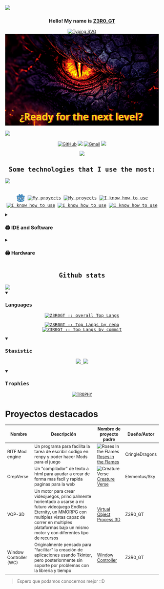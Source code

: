 <img src="https://user-images.githubusercontent.com/73097560/115834477-dbab4500-a447-11eb-908a-139a6edaec5c.gif">
<h3 align="center">
    Hello! My name is <a href="http://conceptualizer.sytes.net/">Z3R0_GT</a>
    
</h3>
<p align="center">
    <a href="https://git.io/typing-svg">
        <img src="https://readme-typing-svg.demolab.com?font=Share+Tech+Mono&size=25&duration=3500&pause=1000&color=5311F7&background=FFFFFF00&center=true&vCenter=true&width=600&height=100&lines=Fast+coding%3F;Effective+solutions%3F;Good+gaming%3F;All+at+once%3F;Here+I+am!" alt="Typing SVG" />
    </a>
    <img src="img/background.png" width="1000" height="300" alt="Image description">
</p>
<img src="https://user-images.githubusercontent.com/73097560/115834477-dbab4500-a447-11eb-908a-139a6edaec5c.gif">

<p align="center">
    <a href="https://github.com/Z3R0GT"><img src="https://img.shields.io/badge/GitHub-100000?style=for-the-badge&logo=github&logoColor=white" alt="GitHub"/></a>
    <a href="http://conceptualizer.sytes.net/"><img src="https://img.shields.io/badge/website-000000?style=for-the-badge&logo=About.me&logoColor=white"></a>
    <a href="mailto:contac.es.z3r0.gt@gmail.com"><img img src="https://img.shields.io/badge/Gmail-D14836?style=for-the-badge&logo=gmail&logoColor=white" alt="Gmail"/></a>
    <a href="https://www.youtube.com/@Z3R0_GT"><img src="https://img.shields.io/badge/YouTube-FF0000?style=for-the-badge&logo=youtube&logoColor=white"></a>
</p>
<p align="center">
    <a href="https://github.com/Z3R0GT"><img src="https://img.shields.io/github/followers/Z3R0GT.svg?style=social&label=Follow&maxAge=2592000"></a>
</p>

<div>
    <samp>
        <h2 align="center">Some technologies that I use the most:</h2>
        <img src="https://user-images.githubusercontent.com/73097560/115834477-dbab4500-a447-11eb-908a-139a6edaec5c.gif">
        <p align="center">
            <br/>
            <a href="[mailto:azzar.mr.zs@gmail.com](https://github.com/Z3R0GT?tab=repositories&q=&type=&language=gdscript&sort=)" target="blank"><img align="center"
                    src="./icons/godot.svg"
                    alt="My proyects" height="30"/></a>
            <a href="https://github.com/Z3R0GT?tab=repositories&q=&type=&language=python&sort=" target="blank"><img align="center"
                    src="https://img.shields.io/badge/Python-3776AB?style=for-the-badge&logo=python&logoColor=white"
                    alt="My proyects" height="30"/></a>
            <a href="https://github.com/Z3R0GT?tab=repositories&q=&type=&language=html&sort=" target="blank"><img align="center"
                    src="https://img.shields.io/badge/HTML-239120?style=for-the-badge&logo=html5&logoColor=white"
                    alt="My proyects" height="30"/></a>
            <a href="."><img align="center" 
                    src="https://img.shields.io/badge/HTML5-E34F26?style=for-the-badge&logo=html5&logoColor=white" 
                    alt="I know how to use" height="30"/></a>
            <a href="."><img align="center" 
                    src="https://img.shields.io/badge/C%2B%2B-00599C?style=for-the-badge&logo=c%2B%2B&logoColor=white" 
                    alt="I know how to use" height="30"/></a>
            <a href="."><img align="center" 
                    src="https://img.shields.io/badge/Java-ED8B00?style=for-the-badge&logo=openjdk&logoColor=white" 
                    alt="I know how to use" height="30"/></a>
            <a href="."><img align="center" 
                    src="https://img.shields.io/badge/PHP-777BB4?style=for-the-badge&logo=php&logoColor=white" 
                    alt="I know how to use" height="30"/></a>
        </p>
    </samp>
</div>

<details>
    <summary><h3>🖨 IDE and Software </h3></summary>
    <div>
        <samp>
            <h2 align="center"> <3 </h2>
            <p align="center">
                <a href="."><img align="center" 
                    src="https://img.shields.io/badge/IntelliJ_IDEA-000000.svg?style=for-the-badge&logo=intellij-idea&logoColor=white" 
                    alt="love <3" height="30"/></a>
                <a href="."><img align="center" 
                    src="https://img.shields.io/badge/Visual_Studio_Code-0078D4?style=for-the-badge&logo=visual%20studio%20code&logoColor=white" 
                    alt="love <3" height="30"/></a>
                <a href="."><img align="center" 
                    src="https://img.shields.io/badge/Visual_Studio-5C2D91?style=for-the-badge&logo=visual%20studio&logoColor=white" 
                    alt="love <3" height="30"/></a>
            </p>
        </samp>
    </div>
</details>

<details>
    <summary><h3>🖨 Hardware </h3></summary>
    <div>
        <samp>
            <h2 align="center">My laptop:</h2>
            <p align="center">
                <a href="."><img align="center" 
                    src="https://img.shields.io/badge/NVIDIA-GTX1650-76B900?style=for-the-badge&logo=nvidia&logoColor=white" 
                    alt="I know how to use" height="30"/></a>
            </p>
        </samp>
    </div>
</details>

<div>
    <samp>
        <h2 align="center"> Github stats </h2>
        <img src="https://user-images.githubusercontent.com/73097560/115834477-dbab4500-a447-11eb-908a-139a6edaec5c.gif">
        <details open>
        <summary><h3>Languages</h3></summary>
        <p align="center">
            <a href="https://github.com/Z3R0GT/">
                <img src="https://github-readme-stats.vercel.app/api/top-langs/?username=Z3R0GT&langs_count=6&theme=gruvbox&layout=compact&hide_border=true"
                alt="Z3R0GT :: overall Top Langs " />
            </a>
        </p>
        <p align="center">
            <a href="https://github.com/Z3R0GT/">
                <img width="45%" src="https://github-profile-summary-cards.vercel.app/api/cards/repos-per-language?username=Z3R0GT&theme=gruvbox&layout=compact&hide_border=true"
                    alt="Z3R0GT :: Top Langs by repo" />
                <img width="45%" src="https://github-profile-summary-cards.vercel.app/api/cards/most-commit-language?username=Z3R0GT&theme=gruvbox&layout=compact&hide_border=true"
                alt="Z3R0GT :: Top Langs by commit" />
            </a>
        </p>
        </details>
        <details open>
            <summary><h3>Stasistic</h3></summary>
            <p align="center">
                <a href="https://github.com/Z3R0GT/">
                    <img width="49.5%" src="https://github-readme-stats.vercel.app/api?username=Z3R0GT&show_icons=true&theme=gruvbox&hide_border=true" />
                    <img width="49.5%" src="https://github-readme-streak-stats.herokuapp.com/?user=Z3R0GT&theme=gruvbox&hide_border=true" />
                </a>
            </p>
        <details open>
            <summary><h3>Trophies</h3></summary>
            <div align=center>
            <a href="https://github.com/ryo-ma/github-profile-trophy" title="Go to Source">
                <img align="center" width=84% src="https://github-profile-trophy.vercel.app/?username=Z3R0GT&theme=radical&row=1&column=7&margin-h=15&margin-w=5&no-bg=true" alt="TROPHY" />
                </a>
            </div>
    </samp>
</div>    

# Proyectos destacados
|Nombre | Descripción | Nombre de proyecto padre |Dueño/Autor |
|-|-|-|-|
|RITF Mod engine | Un programa para facilita la tarea de escribir codigo en renpy y poder hacer Mods para el juego | ![Roses In the Flames](https://rosesintheflames.com/_app/immutable/assets/favicon.DmMNJCw7.png "Roses in the flames")[Roses in the Flames]([Click](https://rosesintheflames.com/about)) | CringleDragons | 
| CrepVerse | Un "compilador" de texto a html para ayudar a crear de forma mas facil y rapida paginas para la web | ![Creature Verse](https://www.creatureverse.net/data/img/ui/icon.png "creatureverse" )[Creature Verse](https://www.creatureverse.net/) | Elementus/Sky |
| VOP-3D | Un motor para crear videojuegos, principalmente horientado a usarse a mi futuro videojuego Endless Eternity, un MMORPG con multiples vistas capaz de correr en multiples plataformas bajo un mismo motor y con diferentes tipo de recursos | [Virtual Object Process 3D](https://github.com/Z3R0GT/VOP-3D) | Z3R0_GT|
| Window Controller (WC) | Originalmente pensado para "facilitar" la creación de aplicaciones usando Tkinter, pero posteriormente sin soporte por problemas con la libreria y tiempo | [Window Controller](https://github.com/Z3R0GT/WC)| Z3R0_GT|

> Espero que podamos conocernos mejor ::D